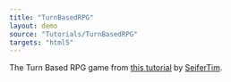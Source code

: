 ```yaml
---
title: "TurnBasedRPG"
layout: demo
source: "Tutorials/TurnBasedRPG"
targets: "html5"
---
```


The Turn Based RPG game from [this tutorial](http://haxeflixel.com/documentation/tutorial) by [SeiferTim](https://twitter.com/seifertim).

